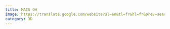 ```yaml
---
title: MAIS OH
image: https://translate.google.com/website?sl=en&tl=fr&hl=fr&prev=search&u=https://images.unsplash.com/photo-1678257355149-6eda1755b1a2?ixlib%3Drb-4.0.3%26ixid%3DMnwxMjA3fDB8MHxwaG90by1wYWdlfHx8fGVufDB8fHx8%26auto%3Dformat%26fit%3Dcrop%26w%3D1632%26q%3D80
category: 3D
---
```

